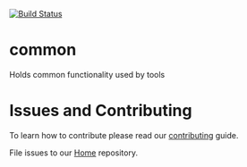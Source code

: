[![Build Status](https://dolittle.visualstudio.com/Dolittle%20open-source%20repositories/_apis/build/status/dolittle-tools.common?branchName=master)](https://dolittle.visualstudio.com/Dolittle%20open-source%20repositories/_build/latest?definitionId=28&branchName=master)

# common
Holds common functionality used by tools

# Issues and Contributing
To learn how to contribute please read our [contributing](https://dolittle.io/contributing/) guide.

File issues to our [Home](https://github.com/dolittle/Home/issues) repository.
